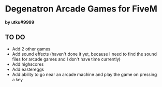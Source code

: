 # Degenatron Arcade Games for FiveM

**by utku#9999**

## TO DO

- Add 2 other games
- Add sound effects (haven't done it yet, because I need to find the sound files for arcade games and I don't have time currently)
- Add highscores
- Add eastereggs
- Add ability to go near an arcade machine and play the game on pressing a key
